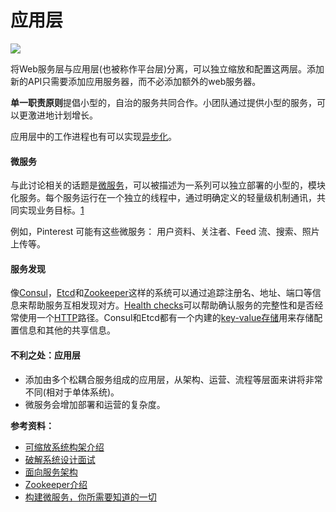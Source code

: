 # 应用层

![](https://camo.githubusercontent.com/feeb549c5b6e94f65c613635f7166dc26e0c7de7/687474703a2f2f692e696d6775722e636f6d2f7942355359776d2e706e67)

将Web服务层与应用层\(也被称作平台层\)分离，可以独立缩放和配置这两层。添加新的API只需要添加应用服务器，而不必添加额外的web服务器。

**单一职责原则**提倡小型的，自治的服务共同合作。小团队通过提供小型的服务，可以更激进地计划增长。

应用层中的工作进程也有可以实现[异步化](https://github.com/ZhuangZhe/system-design-primer/blob/master/README-zh-Hans.md#%E5%BC%82%E6%AD%A5)。

#### 微服务 <a id="wei-fu-wu"></a>

与此讨论相关的话题是[微服务](https://en.wikipedia.org/wiki/Microservices)，可以被描述为一系列可以独立部署的小型的，模块化服务。每个服务运行在一个独立的线程中，通过明确定义的轻量级机制通讯，共同实现业务目标。[1](https://smartbear.com/learn/api-design/what-are-microservices)​

例如，Pinterest 可能有这些微服务： 用户资料、关注者、Feed 流、搜索、照片上传等。

#### 服务发现 <a id="fu-wu-fa-xian"></a>

像[Consul](https://www.consul.io/docs/index.html)，[Etcd](https://coreos.com/etcd/docs/latest)和[Zookeeper](http://www.slideshare.net/sauravhaloi/introduction-to-apache-zookeeper)这样的系统可以通过追踪注册名、地址、端口等信息来帮助服务互相发现对方。[Health checks](https://www.consul.io/intro/getting-started/checks.html)可以帮助确认服务的完整性和是否经常使用一个[HTTP](https://github.com/ZhuangZhe/system-design-primer/blob/master/README-zh-Hans.md#%E8%B6%85%E6%96%87%E6%9C%AC%E4%BC%A0%E8%BE%93%E5%8D%8F%E8%AE%AEhttp)路径。Consul和Etcd都有一个内建的[key-value存储](https://github.com/ZhuangZhe/system-design-primer/blob/master/README-zh-Hans.md#%E9%94%AE-%E5%80%BC%E5%AD%98%E5%82%A8)用来存储配置信息和其他的共享信息。

#### 不利之处：应用层 <a id="bu-li-zhi-chu-ying-yong-ceng"></a>

* 添加由多个松耦合服务组成的应用层，从架构、运营、流程等层面来讲将非常不同\(相对于单体系统\)。
* 微服务会增加部署和运营的复杂度。

**参考资料：**

* ​[可缩放系统构架介绍](http://lethain.com/introduction-to-architecting-systems-for-scale)​
* ​[破解系统设计面试](http://www.puncsky.com/blog/2016-02-13-crack-the-system-design-interview)​
* ​[面向服务架构](https://en.wikipedia.org/wiki/Service-oriented_architecture)​
* ​[Zookeeper介绍](http://www.slideshare.net/sauravhaloi/introduction-to-apache-zookeeper)​
* ​[构建微服务，你所需要知道的一切](https://cloudncode.wordpress.com/2016/07/22/msa-getting-started/)​



